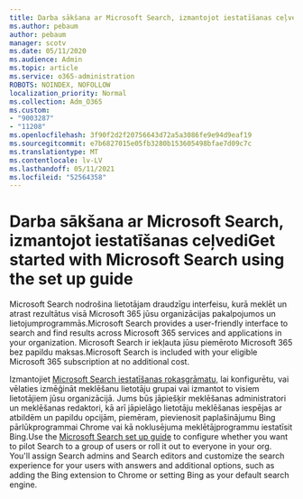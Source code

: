 ```yaml
---
title: Darba sākšana ar Microsoft Search, izmantojot iestatīšanas ceļvedi
ms.author: pebaum
author: pebaum
manager: scotv
ms.date: 05/11/2020
ms.audience: Admin
ms.topic: article
ms.service: o365-administration
ROBOTS: NOINDEX, NOFOLLOW
localization_priority: Normal
ms.collection: Adm_O365
ms.custom:
- "9003287"
- "11208"
ms.openlocfilehash: 3f90f2d2f20756643d72a5a3086fe9e94d9eaf19
ms.sourcegitcommit: e7b6827015e05fb3280b153605498bfae7d09c7c
ms.translationtype: MT
ms.contentlocale: lv-LV
ms.lasthandoff: 05/11/2021
ms.locfileid: "52564358"
---
```

# <a name="get-started-with-microsoft-search-using-the-set-up-guide"></a><span data-ttu-id="1f41d-102">Darba sākšana ar Microsoft Search, izmantojot iestatīšanas ceļvedi</span><span class="sxs-lookup"><span data-stu-id="1f41d-102">Get started with Microsoft Search using the set up guide</span></span>

<span data-ttu-id="1f41d-103">Microsoft Search nodrošina lietotājam draudzīgu interfeisu, kurā meklēt un atrast rezultātus visā Microsoft 365 jūsu organizācijas pakalpojumos un lietojumprogrammās.</span><span class="sxs-lookup"><span data-stu-id="1f41d-103">Microsoft Search provides a user-friendly interface to search and find results across Microsoft 365 services and applications in your organization.</span></span> <span data-ttu-id="1f41d-104">Microsoft Search ir iekļauta jūsu piemēroto Microsoft 365 bez papildu maksas.</span><span class="sxs-lookup"><span data-stu-id="1f41d-104">Microsoft Search is included with your eligible Microsoft 365 subscription at no additional cost.</span></span> 

<span data-ttu-id="1f41d-105">Izmantojiet [Microsoft Search iestatīšanas rokasgrāmatu,](https://go.microsoft.com/fwlink/?linkid=2156919) lai konfigurētu, vai vēlaties izmēģināt meklēšanu lietotāju grupai vai izmantot to visiem lietotājiem jūsu organizācijā. Jums būs jāpiešķir meklēšanas administratori un meklēšanas redaktori, kā arī jāpielāgo lietotāju meklēšanas iespējas ar atbildēm un papildu opcijām, piemēram, pievienosit paplašinājumu Bing pārlūkprogrammai Chrome vai kā noklusējuma meklētājprogrammu iestatīsit Bing.</span><span class="sxs-lookup"><span data-stu-id="1f41d-105">Use the [Microsoft Search set up guide](https://go.microsoft.com/fwlink/?linkid=2156919) to configure whether you want to pilot Search to a group of users or roll it out to everyone in your org. You'll assign Search admins and Search editors and customize the search experience for your users with answers and additional options, such as adding the Bing extension to Chrome or setting Bing as your default search engine.</span></span>